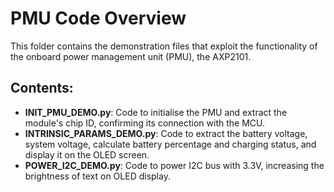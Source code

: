 # PMU Code Overview

This folder contains the demonstration files that exploit the functionality of the onboard power management unit (PMU), the AXP2101.

## Contents:

- **INIT_PMU_DEMO.py**: Code to initialise the PMU and extract the module's chip ID, confirming its connection with the MCU.
- **INTRINSIC_PARAMS_DEMO.py**: Code to extract the battery voltage, system voltage, calculate battery percentage and charging status, and display it on the OLED screen.
- **POWER_I2C_DEMO.py**: Code to power I2C bus with 3.3V, increasing the brightness of text on OLED display.
